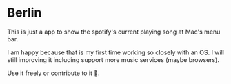 # Berlin

This is just a app to show the spotify's current playing song at Mac's menu bar.

I am happy because that is my first time working so closely with an OS. I will still improving it including support more music services (maybe browsers).

Use it freely or contribute to it 🙂.
